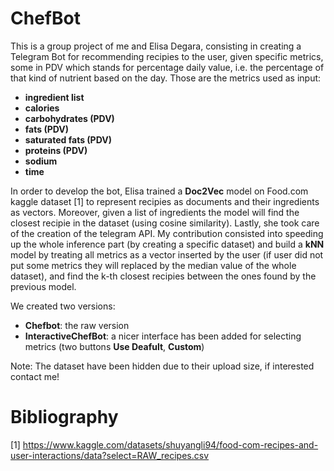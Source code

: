 # ChefBot
This is a group project of me and Elisa Degara, consisting in creating a Telegram Bot for recommending recipies to the user, given specific metrics, some in PDV which stands for percentage daily value, i.e. the percentage of that kind of nutrient based on the day. 
Those are the metrics used as input:
 - **ingredient list**
 - **calories**
 - **carbohydrates (PDV)**
 - **fats (PDV)**
 - **saturated fats (PDV)**
 - **proteins (PDV)**
 - **sodium**
 - **time**
   
In order to develop the bot, Elisa trained a **Doc2Vec** model on Food.com kaggle dataset [1] to represent recipies as documents and their ingredients as vectors. Moreover, given a list of ingredients the model will find the closest recipie in the dataset (using cosine similarity). Lastly, she took care of the creation of the telegram API. My contribution consisted into speeding up the whole inference part (by creating a specific dataset) and build a **kNN** model by treating all metrics as a vector inserted by the user (if user did not put some metrics they will replaced by the median value of the whole dataset), and find the k-th closest recipies between the ones found by the previous model.

We created two versions:
- **Chefbot**: the raw version
- **InteractiveChefBot**: a nicer interface has been added for selecting metrics (two buttons **Use Deafult**, **Custom**)

Note: The dataset have been hidden due to their upload size, if interested contact me!

# Bibliography
[1] https://www.kaggle.com/datasets/shuyangli94/food-com-recipes-and-user-interactions/data?select=RAW_recipes.csv
